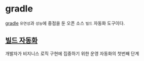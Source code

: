 # gradle
[gradle](https://docs.gradle.org/current/userguide/userguide.html)
`유연성`과 `성능`에 중점을 둔 오픈 소스 `빌드` 자동화 도구이다.

## [빌드 자동화](https://medium.com/@goinhacker/%EC%9A%B4%EC%98%81-%EC%9E%90%EB%8F%99%ED%99%94-1-%EB%B9%8C%EB%93%9C-%EC%9E%90%EB%8F%99%ED%99%94-by-gradle-7630c0993d09)
개발자가 비지니스 로직 구현에 집중하기 위한 운영 자동화의 첫번째 단계



